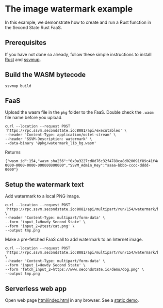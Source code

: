 # The image watermark example

In this example, we demonstrate how to create and run a Rust function in the Second State Rust FaaS.

## Prerequisites

If you have not done so already, follow these simple instructions to install [Rust](https://www.rust-lang.org/tools/install) and [ssvmup](https://www.secondstate.io/articles/ssvmup/).

## Build the WASM bytecode

```
ssvmup build
```

## FaaS

Upload the wasm file in the `pkg` folder to the FaaS. Double check the `.wasm` file name before you upload.

```
curl --location --request POST 'https://rpc.ssvm.secondstate.io:8081/api/executables' \
--header 'Content-Type: application/octet-stream' \
--header 'SSVM-Description: watermark' \
--data-binary '@pkg/watermark_lib_bg.wasm'
```

Returns

```
{"wasm_id":154,"wasm_sha256":"0x0a3227cd8d76c32f4788ca8d020091f89c41f4abc7a3c3b1c10490d439a22b1b","SSVM_Usage_Key":"00000000-0000-0000-0000-000000000000","SSVM_Admin_Key":"aaaa-bbbb-cccc-dddd-0000"}
```

## Setup the watermark text

Add watermark to a local PNG image.

```
curl --location --request POST 'https://rpc.ssvm.secondstate.io:8081/api/multipart/run/154/watermark/bytes' \
--header 'Content-Type: multipart/form-data' \
--form 'input_1=Howdy Second State' \
--form 'input_2=@test/cat.png' \
--output tmp.png
```

Make a pre-fetched FaaS call to add watermark to an Internet image.

```
curl --location --request POST 'https://rpc.ssvm.secondstate.io:8081/api/multipart/run/154/watermark/bytes' \
--header 'Content-Type: multipart/form-data' \
--form 'input_1=Howdy Second State' \
--form 'fetch_input_2=https://www.secondstate.io/demo/dog.png' \
--output tmp.png
```

## Serverless web app

Open web page [html/index.html](html/index.html) in any browser. See a [static demo](https://www.secondstate.io/demo/2020-watermark.html).
